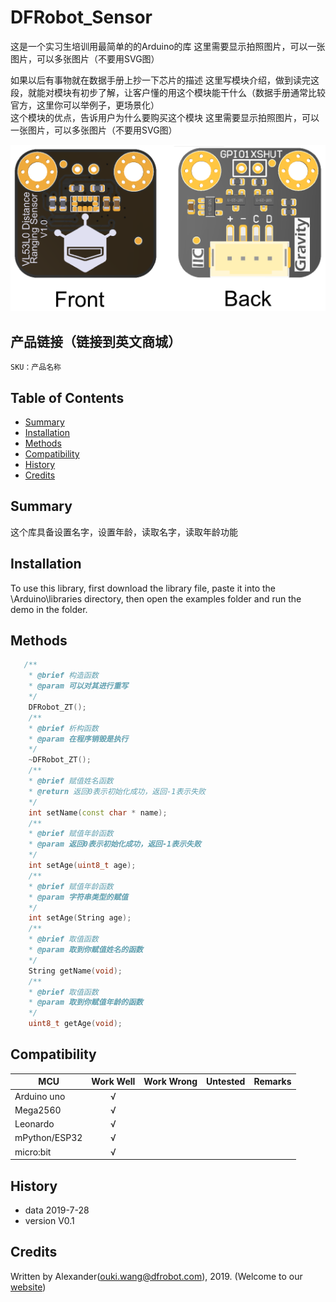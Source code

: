 # DFRobot_Sensor
这是一个实习生培训用最简单的的Arduino的库
这里需要显示拍照图片，可以一张图片，可以多张图片（不要用SVG图）

如果以后有事物就在数据手册上抄一下芯片的描述
这里写模块介绍，做到读完这段，就能对模块有初步了解，让客户懂的用这个模块能干什么（数据手册通常比较官方，这里你可以举例子，更场景化）<br>
这个模块的优点，告诉用户为什么要购买这个模块
这里需要显示拍照图片，可以一张图片，可以多张图片（不要用SVG图）

![正反面svg效果图](https://github.com/ouki-wang/DFRobot_Sensor/raw/master/resources/images/SEN0245svg1.png)


## 产品链接（链接到英文商城）
    SKU：产品名称
   
## Table of Contents

* [Summary](#summary)
* [Installation](#installation)
* [Methods](#methods)
* [Compatibility](#compatibility)
* [History](#history)
* [Credits](#credits)

## Summary

这个库具备设置名字，设置年龄，读取名字，读取年龄功能

## Installation

To use this library, first download the library file, paste it into the \Arduino\libraries directory, then open the examples folder and run the demo in the folder.

## Methods

```C++
   /**
    * @brief 构造函数
    * @param 可以对其进行重写
    */
    DFRobot_ZT();
    /**
    * @brief 析构函数
    * @param 在程序销毁是执行
    */
    ~DFRobot_ZT();
    /**
    * @brief 赋值姓名函数
    * @return 返回0表示初始化成功，返回-1表示失败
    */
    int setName(const char * name);
    /**
    * @brief 赋值年龄函数
    * @param 返回0表示初始化成功，返回-1表示失败
    */
    int setAge(uint8_t age);
    /**
    * @brief 赋值年龄函数
    * @param 字符串类型的赋值
    */
    int setAge(String age);
    /**
    * @brief 取值函数
    * @param 取到你赋值姓名的函数
    */
    String getName(void);
    /**
    * @brief 取值函数
    * @param 取到你赋值年龄的函数
    */
    uint8_t getAge(void);
```

## Compatibility

MCU                | Work Well    | Work Wrong   | Untested    | Remarks
------------------ | :----------: | :----------: | :---------: | -----
Arduino uno        |      √       |              |             | 
Mega2560        |      √       |              |             | 
Leonardo        |      √       |              |             | 
mPython/ESP32        |      √       |              |             | 
micro:bit        |      √       |              |             | 


## History

- data 2019-7-28
- version V0.1


## Credits

Written by Alexander(ouki.wang@dfrobot.com), 2019. (Welcome to our [website](https://www.dfrobot.com/))



